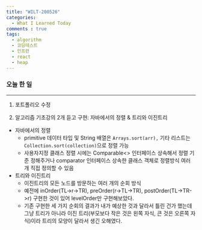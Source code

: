 ```yaml
---
title: "WILT-200526"
categories:
  - What I Learned Today
comments : true
tags:
  - algorithm
  - 코딩테스트
  - 인프런
  - react
  - heap
---
```


### 오늘 한 일
----

1. 포트폴리오 수정<br>

2. 알고리즘 기초강의 2개 듣고 구현: 자바에서의 정렬 & 트리와 이진트리
  - 자바에서의 정렬
    - primitive 데이터 타입 및 String 배열은 `Arrays.sort(arr),` 기타 리스트는 `Collection.sort(collection)`으로 정렬 가능
    - 사용자지정 클래스 정렬 시에는 Comparable<> 인터페이스 상속해서 정렬 기준 정해주거나 comparator 인터페이스 상속한 클래스 객체로 정렬방식 여러 개 직접 정의할 수 있음
  - 트리와 이진트리
    - 이진트리의 모든 노드를 방문하는 여러 개의 순회 방식
    - 예전에 inOrder(TL->r->TR), preOrder(r->TL->TR), postOrder(TL->TR->r) 구현한 것이 있어 levelOrder만 구현해보았다.
    - 기존 구현한 세 가지 순회의 결과가 내가 예상한 것과 달라서 틀린 건가 했는데 그냥 트리가 아니라 이진 트리(부모보다 작은 것은 왼쪽 자식, 큰 것은 오른쪽 자식)이라 트리의 모양이 달라서 생긴 오해였다.<br>


